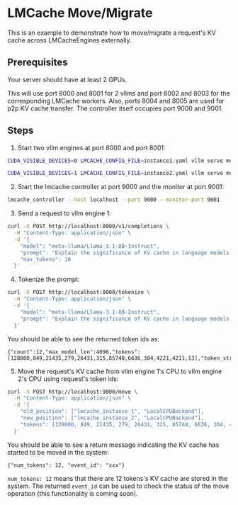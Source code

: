 # LMCache Move/Migrate
This is an example to demonstrate how to move/migrate a request's KV cache across LMCacheEngines externally.

## Prerequisites
Your server should have at least 2 GPUs.  

This will use port 8000 and 8001 for 2 vllms and port 8002 and 8003 for the corresponding LMCache workers. Also, ports 8004 and 8005 are used for p2p KV cache transfer. The controller itself occupies port 9000 and 9001.

## Steps
1. Start two vllm engines at port 8000 and port 8001:

```bash
CUDA_VISIBLE_DEVICES=0 LMCACHE_CONFIG_FILE=instance1.yaml vllm serve meta-llama/Llama-3.1-8B-Instruct --max-model-len 4096  --gpu-memory-utilization 0.8 --port 8000 --kv-transfer-config '{"kv_connector":"LMCacheConnectorV1", "kv_role":"kv_both"}'
```

```bash
CUDA_VISIBLE_DEVICES=1 LMCACHE_CONFIG_FILE=instance2.yaml vllm serve meta-llama/Llama-3.1-8B-Instruct --max-model-len 4096  --gpu-memory-utilization 0.8 --port 8001 --kv-transfer-config '{"kv_connector":"LMCacheConnectorV1", "kv_role":"kv_both"}'
```

2. Start the lmcache controller at port 9000 and the monitor at port 9001:

```bash
lmcache_controller --host localhost --port 9000 --monitor-port 9001
```

3. Send a request to vllm engine 1:  
```bash
curl -X POST http://localhost:8000/v1/completions \
  -H "Content-Type: application/json" \
  -d '{
    "model": "meta-llama/Llama-3.1-8B-Instruct",
    "prompt": "Explain the significance of KV cache in language models.",
    "max_tokens": 10
  }'
```

4. Tokenize the prompt:  
```bash
curl -X POST http://localhost:8000/tokenize \
  -H "Content-Type: application/json" \
  -d '{
    "model": "meta-llama/Llama-3.1-8B-Instruct",
    "prompt": "Explain the significance of KV cache in language models."
  }'
```

You should be able to see the returned token ids as:
```plaintext
{"count":12,"max_model_len":4096,"tokens":[128000,849,21435,279,26431,315,85748,6636,304,4221,4211,13],"token_strs":null}
```

5. Move the request's KV cache from vllm engine 1's CPU to vllm engine 2's CPU using request's token ids:
```bash
curl -X POST http://localhost:9000/move \
  -H "Content-Type: application/json" \
  -d '{
    "old_position": ["lmcache_instance_1", "LocalCPUBackend"],
    "new_position": ["lmcache_instance_2", "LocalCPUBackend"],
    "tokens": [128000, 849, 21435, 279, 26431, 315, 85748, 6636, 304, 4221, 4211, 13]
  }'
```
You should be able to see a return message indicating the KV cache has started to be moved in the system:

```plaintext
{"num_tokens": 12, "event_id": "xxx"}
```

`num_tokens: 12` means that there are 12 tokens's KV cache are stored in the system. The returned `event_id` can be used to check the status of the move operation (this functionality is coming soon).
